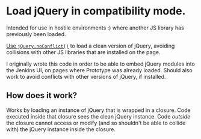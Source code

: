 # Load jQuery in compatibility mode. 

Intended for use in hostile environments :) where another JS library has
previously been loaded.

[Use `jQuery.noConflict()`](http://api.jquery.com/jQuery.noConflict/) to
load a clean version of jQuery, avoiding collisions with other JS
libraries that are installed on the page.

I originally wrote this code in order to be able to embed jQuery
modules into the Jenkins UI, on pages where Prototype was already
loaded.  Should also work to avoid conflicts with other versions of
jQuery, if installed.

## How does it work?

Works by loading an instance of jQuery that is wrapped in a
closure. Code executed inside that closure sees the clean jQuery
instance. Code *outside* the closure cannot access or modify (and so
shouldn't be able to collide with) the jQuery instance inside the
closure.



